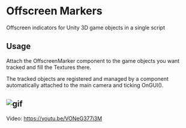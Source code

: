 # Offscreen Markers
Offscreen indicators for Unity 3D game objects in a single script

## Usage
Attach the OffscreenMarker component to the game objects you want tracked and fill the Textures there. 

The tracked objects are registered and managed by a component automatically attached to the main camera and ticking OnGUI().

![gif](./offscreen_markers.gif)
----
Video: https://youtu.be/VONeG377i3M
